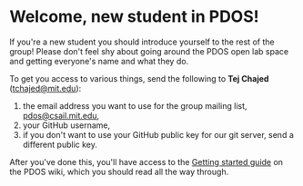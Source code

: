 # Welcome, new student in PDOS!

If you're a new student you should introduce yourself to the rest of the group! Please don't feel shy about going around the PDOS open lab space and getting everyone's name and what they do.

To get you access to various things, send the following to **Tej Chajed** (tchajed@mit.edu):

1. the email address you want to use for the group mailing list, <pdos@csail.mit.edu>,
2. your GitHub username,
3. if you don't want to use your GitHub public key for our git server, send a different public key.

After you've done this, you'll have access to the [Getting started guide](https://github.com/mit-pdos/wiki/blob/master/new_students.md) on the PDOS wiki, which you should read all the way through.

